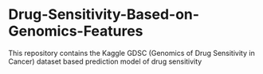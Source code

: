 # Drug-Sensitivity-Based-on-Genomics-Features
This repository contains the Kaggle GDSC (Genomics of Drug Sensitivity in Cancer) dataset based prediction model of drug sensitivity
